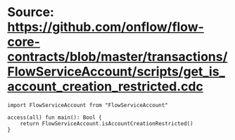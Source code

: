 # Source: https://github.com/onflow/flow-core-contracts/blob/master/transactions/FlowServiceAccount/scripts/get_is_account_creation_restricted.cdc

```
import FlowServiceAccount from "FlowServiceAccount"

access(all) fun main(): Bool {
    return FlowServiceAccount.isAccountCreationRestricted()
}
```